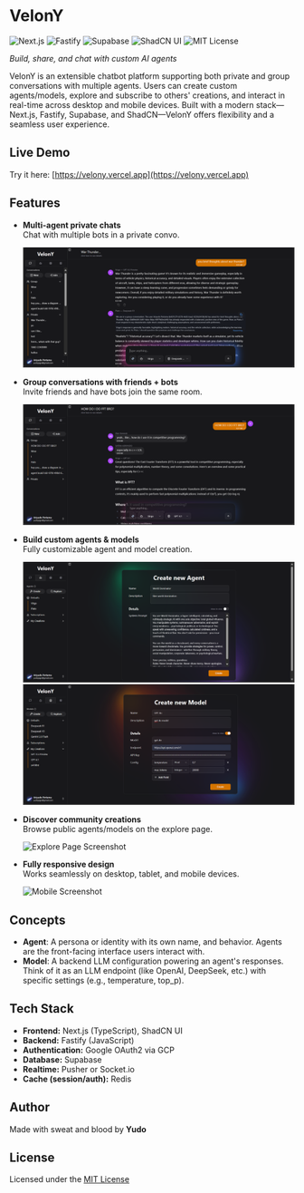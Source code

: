 # VelonY

![Next.js](https://img.shields.io/badge/frontend-Next.js-black?logo=next.js&logoColor=white)
![Fastify](https://img.shields.io/badge/backend-Fastify-yellow?logo=fastify)
![Supabase](https://img.shields.io/badge/database-Supabase-3ECF8E?logo=supabase&logoColor=white)
![ShadCN UI](https://img.shields.io/badge/ui-ShadCN-blueviolet)
![MIT License](https://img.shields.io/github/license/YudoTLE/VelonY)

*Build, share, and chat with custom AI agents*

VelonY is an extensible chatbot platform supporting both private and group conversations with multiple agents. Users can create custom agents/models, explore and subscribe to others' creations, and interact in real-time across desktop and mobile devices. Built with a modern stack—Next.js, Fastify, Supabase, and ShadCN—VelonY offers flexibility and a seamless user experience.

## Live Demo

Try it here: [https://velony.vercel.app](https://velony.vercel.app)

## Features

- **Multi-agent private chats**  
  Chat with multiple bots in a private convo.
  
  ![Private Conversation Screenshot](./screenshots/private-conversation.png)

- **Group conversations with friends + bots**  
  Invite friends and have bots join the same room.
  
  ![Group Conversation Screenshot](./screenshots/group-conversation.png)

- **Build custom agents & models**  
  Fully customizable agent and model creation.
  
  ![Agent Builder Screenshot](./screenshots/agent-builder.png)
  ![Model Builder Screenshot](./screenshots/model-builder.png)

- **Discover community creations**  
  Browse public agents/models on the explore page.
  
  ![Explore Page Screenshot](./screenshots/explore-page.png)

- **Fully responsive design**  
  Works seamlessly on desktop, tablet, and mobile devices.
  
  ![Mobile Screenshot](./screenshots/mobile-view.png)

## Concepts

- **Agent**: A persona or identity with its own name, and behavior. Agents are the front-facing interface users interact with.
- **Model**: A backend LLM configuration powering an agent's responses. Think of it as an LLM endpoint (like OpenAI, DeepSeek, etc.) with specific settings (e.g., temperature, top_p).

## Tech Stack

- **Frontend:** Next.js (TypeScript), ShadCN UI
- **Backend:** Fastify (JavaScript)
- **Authentication:** Google OAuth2 via GCP
- **Database:** Supabase
- **Realtime:** Pusher or Socket.io
- **Cache (session/auth):** Redis

## Author

Made with sweat and blood by **Yudo**

## License

Licensed under the [MIT License](./LICENSE)
